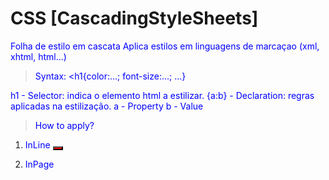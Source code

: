 # CSS [CascadingStyleSheets]
Folha de estilo em cascata
Aplica estilos em linguagens de marcaçao (xml, xhtml, html...)

> Syntax:
<h1{color:...; font-size:...; ...}

h1 - Selector: indica o elemento html a estilizar.
{a:b} - Declaration: regras aplicadas na estilização.
a - Property
b - Value

> How to apply?

1) InLine
    <button style="background-color: red;"></button>

2) InPage
    <style>
        p{color: blue;}
        .btn-green{background-color: green} 
<!-- to declare as a class, its necessary to put the point at the beginning -->
       #btn-red{background-color: red}
<!-- to declare as a id, its necessary to put the hash at the beginning -->
    </style>

<p>
    ... <!-- (will turn blue) -->
</p>
<button class="btn-green">
    ... <!-- (will turn green) -->
</button>

3) In Link
<!-- Its not necessary to apply the style tag <style> in the css file. -->

h1{
    color:red
} /*selector*/

.color-green ul li a{
    color:green
} /*class*/

#color-black{
    color: black;
} /*id*/

#link-home{
    color: black;
} /*id*/



**Responsividade
**Mobile First - desenvolver primeiro para os dispositivos móveis depois para as telas maiores.
**DevTools - ferramentas de desenvolvimento (f12) ou botao direito > inspecionar ou ...

# VIEWPORT
MetaTag

<meta name="viewport" content="width=device-width, initial-scale=1.0">
